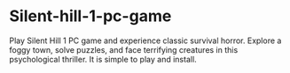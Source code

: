 # Silent-hill-1-pc-game
Play Silent Hill 1 PC game and experience classic survival horror. Explore a foggy town, solve puzzles, and face terrifying creatures in this psychological thriller. It is simple to play and install.
